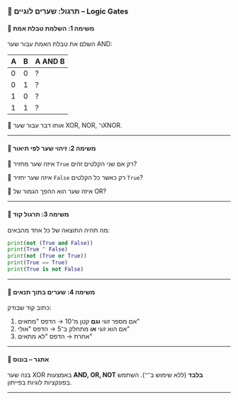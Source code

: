 ### 📘 תרגול: שערים לוגיים – Logic Gates

#### 🧪 משימה 1: השלמת טבלת אמת

השלם את טבלת האמת עבור שער AND:

| A | B | A AND B |
| - | - | ------- |
| 0 | 0 | ?       |
| 0 | 1 | ?       |
| 1 | 0 | ?       |
| 1 | 1 | ?       |

🔹 אותו דבר עבור שער XOR, NOR, ו־XNOR.

---

#### 🧪 משימה 2: זיהוי שער לפי תיאור

🔸 איזה שער מחזיר `True` רק אם שני הקלטים זהים?

🔸 איזה שער יחזיר `False` רק כאשר כל הקלטים `True`?

🔸 איזה שער הוא ההפך הגמור של OR?

---

#### 🧪 משימה 3: תרגול קוד

מה תהיה התוצאה של כל אחד מהבאים:

```python
print(not (True and False))
print(True ^ False)
print(not (True or True))
print(True == True)
print(True is not False)
```

---

#### 🧪 משימה 4: שערים בתוך תנאים

כתוב קוד שבודק:

1. אם מספר זוגי **וגם** קטן מ־10 → הדפס "מתאים"
2. אם הוא זוגי **או** מתחלק ב־5 → הדפס "אולי"
3. אחרת → הדפס "לא מתאים"

---

#### 🧠 אתגר – בונוס

בנה שער XOR באמצעות **AND, OR, NOT בלבד** (ללא שימוש ב־`^`).
השתמש בפונקציות לוגיות בפייתון.

---


